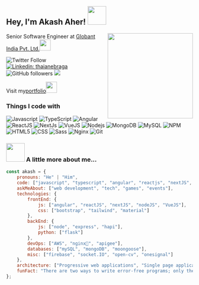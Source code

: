 <h2>Hey, I'm Akash Aher! <img src="https://media.giphy.com/media/12oufCB0MyZ1Go/giphy.gif" width="50"></h2>
<img align='right' src="https://media.giphy.com/media/M9gbBd9nbDrOTu1Mqx/giphy.gif" width="230">
<p>Senior Software Engineer at <a href="http://www.globant.com">Globant India Pvt. Ltd.</a><img src="https://media.giphy.com/media/WUlplcMpOCEmTGBtBW/giphy.gif" width="30"></p>

![Twitter Follow](https://img.shields.io/twitter/follow/iamakashaher?label=Follow)
[![Linkedin: thaianebraga](https://img.shields.io/badge/-akash-blue?style=flat-square&logo=Linkedin&logoColor=white&link=https://www.linkedin.com/in/iamakashaher/)](https://www.linkedin.com/in/iamakashaher/)
![GitHub followers](https://img.shields.io/github/followers/iamakashaher?label=Follow&style=social)
![](https://komarev.com/ghpvc/?username=iamakashaher)

<p>Visit my<a href="http://www.akashaher.com">portfolio</a><img src="https://media.giphy.com/media/WUlplcMpOCEmTGBtBW/giphy.gif" width="30"></p>

<h3>Things I code with</h3>
<p>
  <img alt="Javascript" src="https://img.shields.io/badge/-javascript-F7B93E?style=for-the-badge&logo=javascript&logoColor=white" />
  <img alt="TypeScript" src="https://img.shields.io/badge/-TypeScript-007ACC?style=for-the-badge&logo=typescript&logoColor=white" />
  <img alt="Angular" src="https://img.shields.io/badge/-Angular-DD0031?style=for-the-badge&logo=angular&logoColor=white" />
  <img alt="ReactJS" src="https://img.shields.io/badge/-React-61dafb?style=for-the-badge&logo=react&logoColor=black" />
  <img alt="NextJs" src="https://img.shields.io/badge/next.js-000000?style=for-the-badge&logo=nextdotjs&logoColor=white" />
  <img alt="VueJS" src="https://img.shields.io/badge/vue.js-42b883?style=for-the-badge&logo=vuedotjs&logoColor=white" />
  <img alt="Nodejs" src="https://img.shields.io/badge/-Nodejs-43853d?style=for-the-badge&logo=Node.js&logoColor=white" />
  <img alt="MongoDB" src="https://img.shields.io/badge/-MongoDB-13aa52?style=for-the-badge&logo=mongodb&logoColor=white" />
  <img alt="MySQL" src="https://img.shields.io/badge/-mysql-43853d?style=for-the-badge&logo=mysql&logoColor=white" />
  <img alt="NPM" src="https://img.shields.io/badge/-NPM-CB3837?style=for-the-badge&logo=npm&logoColor=white" />
  <img alt="HTML5" src="https://img.shields.io/badge/-HTML5-E34F26?style=for-the-badge&logo=html5&logoColor=white" />
  <img alt="CSS" src="https://img.shields.io/badge/-CSS3-E34F26?style=for-the-badge&logo=css3&logoColor=white" />
  <img alt="Sass" src="https://img.shields.io/badge/-Sass-CC6699?style=for-the-badge&logo=sass&logoColor=white" />
  <img alt="Nginx" src="https://img.shields.io/badge/-Nginx-DD0031?style=for-the-badge&logo=nginx&logoColor=white" />
  <img alt="Git" src="https://img.shields.io/badge/-Git-F05032?style=for-the-badge&logo=git&logoColor=white" />
</p>

### <img src="https://media.giphy.com/media/VgCDAzcKvsR6OM0uWg/giphy.gif" width="50"> A little more about me...  

```javascript
const akash = {
    pronouns: "He" | "Him",
    code: ["javascript", "typescript", "angular", "reactjs", "nextJS", "nodeJS", "VueJS"],
    askMeAbout: ["web development", "tech", "games", "events"],
    technologies: {
        frontEnd: {
            js: ["angular", "reactJS", "nextJS", "nodeJS", "VueJS"],
            css: ["bootstrap", "tailwind", "material"]
        },
        backEnd: {
            js: ["node", "express", "hapi"],
            python: ["flask"]
        },
        devOps: ["AWS", "nginx🐳", "apigee"],
        databases: ["mySQL", "mongoDB", "moongoose"],
        misc: ["firebase", "socket.IO", "open-cv", "onesignal"]
    },
    architecture: ["Progressive web applications", "Single page applications"],
    funFact: "There are two ways to write error-free programs; only the third one works"
};
```
